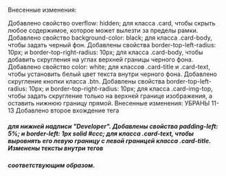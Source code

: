 Внесенные изменения:

Добавлено свойство overflow: hidden; для класса .card, чтобы скрыть любое содержимое, которое может вылезти за пределы рамки.
Добавлено свойство background-color: black; для класса .card-body, чтобы задать черный фон.
Добавлены свойства border-top-left-radius: 10px; и border-top-right-radius: 10px; для класса .card-body, чтобы добавить скругления на углах верхней границы черного фона.
Добавлено свойство color: white; для классов .card-title и .card-text, чтобы установить белый цвет текста внутри черного фона.
Добавлено скругление кнопки класса .btn.
Добавлены свойства border-top-left-radius: 10px; и border-top-right-radius: 10px; для класса .card-img-top, чтобы задать скругление только на верхней границе изображения, а оставить нижнюю границу прямой.
Внесенные изменения:
УБРАНЫ 11-13
Добавлено второе вхождение тега <h5 class="card-title"> для нижней надписи "Developer".
Добавлены свойства padding-left: 5%; и border-left: 1px solid #ccc; для класса .card-text, чтобы выровнять его левую границу с левой границей класса .card-title.
Изменены тексты внутри тегов <h5 class="card-title"> соответствующим образом.

